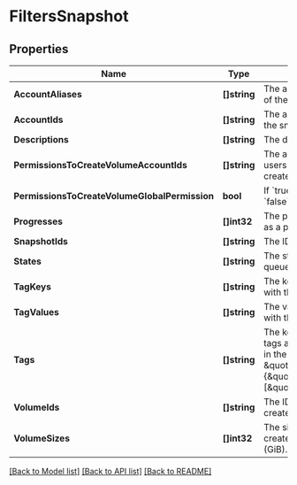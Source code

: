 # FiltersSnapshot

## Properties

Name | Type | Description | Notes
------------ | ------------- | ------------- | -------------
**AccountAliases** | **[]string** | The account aliases of the owners of the snapshots. | [optional] 
**AccountIds** | **[]string** | The account IDs of the owners of the snapshots. | [optional] 
**Descriptions** | **[]string** | The descriptions of the snapshots. | [optional] 
**PermissionsToCreateVolumeAccountIds** | **[]string** | The account IDs of one or more users who have permissions to create volumes. | [optional] 
**PermissionsToCreateVolumeGlobalPermission** | **bool** | If &#x60;true&#x60;, lists all public volumes. If &#x60;false&#x60;, lists all private volumes. | [optional] 
**Progresses** | **[]int32** | The progresses of the snapshots, as a percentage. | [optional] 
**SnapshotIds** | **[]string** | The IDs of the snapshots. | [optional] 
**States** | **[]string** | The states of the snapshots (&#x60;in-queue&#x60; \\| &#x60;pending&#x60; \\| &#x60;completed&#x60;). | [optional] 
**TagKeys** | **[]string** | The keys of the tags associated with the snapshots. | [optional] 
**TagValues** | **[]string** | The values of the tags associated with the snapshots. | [optional] 
**Tags** | **[]string** | The key/value combination of the tags associated with the snapshots, in the following format: \&quot;Filters\&quot;:{\&quot;Tags\&quot;:[\&quot;TAGKEY&#x3D;TAGVALUE\&quot;]}. | [optional] 
**VolumeIds** | **[]string** | The IDs of the volumes used to create the snapshots. | [optional] 
**VolumeSizes** | **[]int32** | The sizes of the volumes used to create the snapshots, in gibibytes (GiB). | [optional] 

[[Back to Model list]](../README.md#documentation-for-models) [[Back to API list]](../README.md#documentation-for-api-endpoints) [[Back to README]](../README.md)


